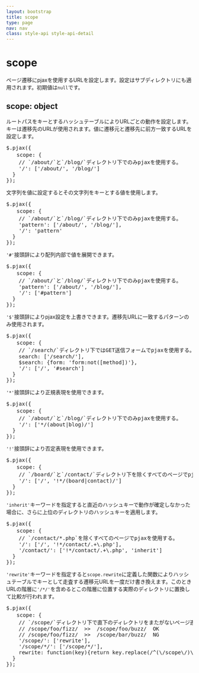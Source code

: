 ```yaml
---
layout: bootstrap
title: scope
type: page
nav: nav
class: style-api style-api-detail
---
```


# scope
ページ遷移にpjaxを使用するURLを設定します。設定はサブディレクトリにも適用されます。初期値は`null`です。

## scope: object
ルートパスをキーとするハッシュテーブルによりURLごとの動作を設定します。キーは遷移先のURLが使用されます。値に遷移元と遷移先に前方一致するURLを設定します。

<pre class="sh brush: js;">
$.pjax({
　　scope: {
    // `/about/`と`/blog/`ディレクトリ下でのみpjaxを使用する。
    '/': ['/about/', '/blog/']
  }
});
</pre>

文字列を値に設定するとその文字列をキーとする値を使用します。

<pre class="sh brush: js;">
$.pjax({
　　scope: {
    // `/about/`と`/blog/`ディレクトリ下でのみpjaxを使用する。
    'pattern': ['/about/', '/blog/'],
    '/': 'pattern'
  }
});
</pre>

`'#'`接頭辞により配列内部で値を展開できます。

<pre class="sh brush: js;">
$.pjax({
　　scope: {
    // `/about/`と`/blog/`ディレクトリ下でのみpjaxを使用する。
    'pattern': ['/about/', '/blog/'],
    '/': ['#pattern']
  }
});
</pre>

`'$'`接頭辞によりpjax設定を上書きできます。遷移先URLに一致するパターンのみ使用されます。

<pre class="sh brush: js;">
$.pjax({
　　scope: {
    // `/search/`ディレクトリ下ではGET送信フォームでpjaxを使用する。
    search: ['/search/'],
    $search: {form: 'form:not([method])'},
    '/': ['/', '#search']
  }
});
</pre>

`'*'`接頭辞により正規表現を使用できます。

<pre class="sh brush: js;">
$.pjax({
　　scope: {
    // `/about/`と`/blog/`ディレクトリ下でのみpjaxを使用する。
    '/': ['*/(about|blog)/']
  }
});
</pre>

`'!'`接頭辞により否定表現を使用できます。

<pre class="sh brush: js;">
$.pjax({
　　scope: {
    // `/board/`と`/contact/`ディレクトリ下を除くすべてのページでpjaxを使用する。
    '/': ['/', '!*/(board|contact)/']
  }
});
</pre>

`'inherit'`キーワードを指定すると直近のハッシュキーで動作が確定しなかった場合に、さらに上位のディレクトリのハッシュキーを適用します。

<pre class="sh brush: js;">
$.pjax({
　　scope: {
    // `/contact/*.php`を除くすべてのページでpjaxを使用する。
    '/': ['/', '!*/contact/.+\.php'],
    '/contact/': ['!*/contact/.+\.php', 'inherit']
  }
});
</pre>

`'rewrite'`キーワードを指定すると`scope.rewrite`に定義した関数によりハッシュテーブルでキーとして走査する遷移元URLを一度だけ書き換えます。このときURLの階層に`'/*/'`を含めるとこの階層に位置する実際のディレクトリに置換して比較が行われます。

<pre class="sh brush: js;">
$.pjax({
　　scope: {
    // `/scope/`ディレクトリ下で直下のディレクトリをまたがないページ遷移のみpjaxを使用する。
    // /scope/foo/fizz/  >>  /scope/foo/buzz/  OK
    // /scope/foo/fizz/  >>  /scope/bar/buzz/  NG
    '/scope/': ['rewrite'],
    '/scope/*/': ['/scope/*/'],
    rewrite: function(key){return key.replace(/^(\/scope\/)\w+/, '$1*');}
  }
});
</pre>
